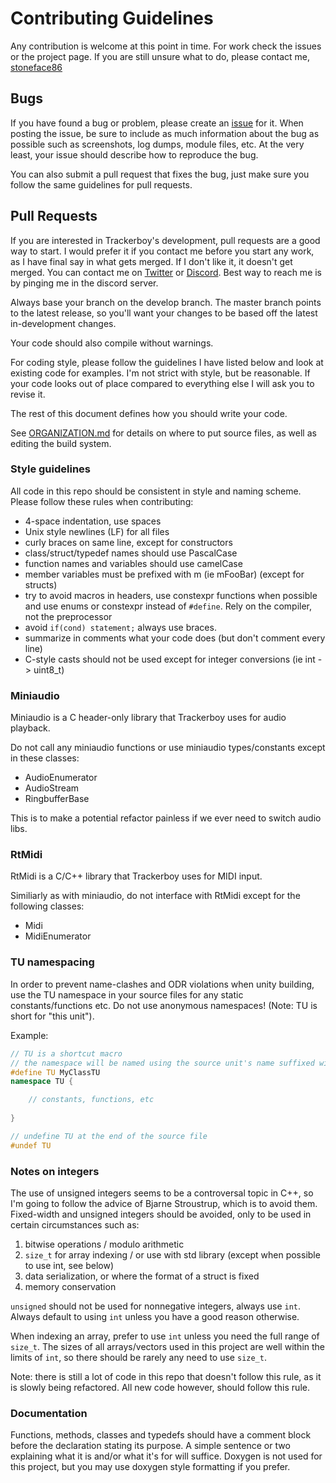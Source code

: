 # Contributing Guidelines

Any contribution is welcome at this point in time. For work check the issues
or the project page. If you are still unsure what to do, please contact me,
[stoneface86](https://github.com/stoneface86)

## Bugs

If you have found a bug or problem, please create an
[issue](https://github.com/stoneface86/trackerboy/issues) for it. When
posting the issue, be sure to include as much information about the bug
as possible such as screenshots, log dumps, module files, etc. At the
very least, your issue should describe how to reproduce the bug.

You can also submit a pull request that fixes the bug, just make sure you
follow the same guidelines for pull requests.

## Pull Requests

If you are interested in Trackerboy's development, pull requests are a good way to
start. I would prefer it if you contact me before you start any work, as I
have final say in what gets merged. If I don't like it, it doesn't get merged.
You can contact me on [Twitter](https://twitter.com/stoneface86) or
[Discord](https://discord.gg/m6wcAK3). Best way to reach me is by pinging me
in the discord server.

Always base your branch on the develop branch. The master branch points to the
latest release, so you'll want your changes to be based off the latest in-development
changes.

Your code should also compile without warnings.

For coding style, please follow the guidelines I have listed below and look at
existing code for examples. I'm not strict with style, but be reasonable. If your
code looks out of place compared to everything else I will ask you to revise it.

The rest of this document defines how you should write your code.

See [ORGANIZATION.md](ORGANIZATION.md) for details on where to put source files,
as well as editing the build system.

### Style guidelines

All code in this repo should be consistent in style and naming scheme. Please
follow these rules when contributing:
 * 4-space indentation, use spaces
 * Unix style newlines (LF) for all files
 * curly braces on same line, except for constructors
 * class/struct/typedef names should use PascalCase
 * function names and variables should use camelCase
 * member variables must be prefixed with m (ie mFooBar) (except for structs)
 * try to avoid macros in headers, use constexpr functions when possible and
   use enums or constexpr instead of `#define`. Rely on the compiler, not the preprocessor
 * avoid `if(cond) statement;` always use braces.
 * summarize in comments what your code does (but don't comment every line)
 * C-style casts should not be used except for integer conversions
   (ie int -> uint8_t)

### Miniaudio

Miniaudio is a C header-only library that Trackerboy uses for audio playback.

Do not call any miniaudio functions or use miniaudio types/constants except
in these classes:
 * AudioEnumerator
 * AudioStream
 * RingbufferBase

This is to make a potential refactor painless if we ever need to switch audio
libs.

### RtMidi

RtMidi is a C/C++ library that Trackerboy uses for MIDI input.

Similiarly as with miniaudio, do not interface with RtMidi except for the
following classes:
 * Midi
 * MidiEnumerator

### TU namespacing

In order to prevent name-clashes and ODR violations when unity building, use
the TU namespace in your source files for any static constants/functions etc.
Do not use anonymous namespaces! (Note: TU is short for "this unit").

Example:
```cpp
// TU is a shortcut macro
// the namespace will be named using the source unit's name suffixed with TU
#define TU MyClassTU
namespace TU {

    // constants, functions, etc
    
}

// undefine TU at the end of the source file
#undef TU

```

### Notes on integers

The use of unsigned integers seems to be a controversal topic in C++,
so I'm going to follow the advice of Bjarne Stroustrup, which is to avoid them.
Fixed-width and unsigned integers should be avoided, only to be used in certain
circumstances such as:
 1. bitwise operations / modulo arithmetic
 2. `size_t` for array indexing / or use with std library
    (except when possible to use int, see below)
 3. data serialization, or where the format of a struct is fixed
 4. memory conservation

`unsigned` should not be used for nonnegative integers, always use `int`.
Always default to using `int` unless you have a good reason otherwise.

When indexing an array, prefer to use `int` unless you need the full range of
`size_t`. The sizes of all arrays/vectors used in this project are well within
the limits of `int`, so there should be rarely any need to use `size_t`.

Note: there is still a lot of code in this repo that doesn't follow this rule,
as it is slowly being refactored. All new code however, should follow this rule.

### Documentation

Functions, methods, classes and typedefs should have a comment block before the
declaration stating its purpose. A simple sentence or two explaining what it is
and/or what it's for will suffice. Doxygen is not used for this project, but you
may use doxygen style formatting if you prefer.

